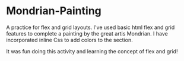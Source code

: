 # Mondrian-Painting
A practice for flex and grid layouts.
I've used basic html flex and grid features to complete a painting by the great artis Mondrian.
I have incorporated inline Css to add colors to the section.

It was fun doing this activity and learning the concept of flex and grid!

